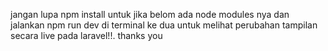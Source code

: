jangan lupa npm install untuk jika belom ada node modules nya dan jalankan npm run dev di terminal ke dua untuk melihat perubahan tampilan secara live pada laravel!!. thanks you
